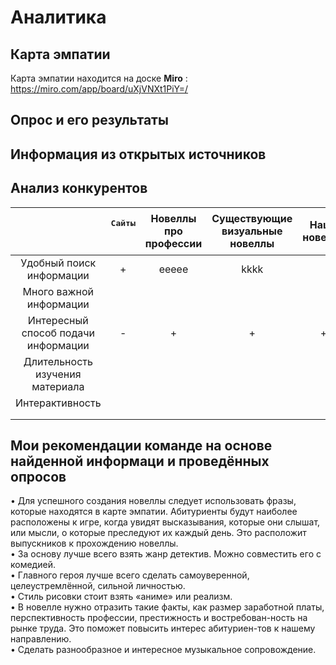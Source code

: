 
# Аналитика
## Карта эмпатии
Карта эмпатии находится на доске **Miro** : https://miro.com/app/board/uXjVNXt1PiY=/

## Опрос и его результаты


## Информация из открытых источников

## Анализ конкурентов
| |<pre>Сайты<pre>|Новеллы про<br>профессии|Существующие<br>визуальные новеллы|Наша новелла|
|:-:|:-:|:-:|:-:|:-:|
|Удобный поиск информации|+|eeeee|kkkk||
|Много важной информации|||||
|Интересный способ подачи информации|-|+|+|+|
|Длительность изучения<br>материала|||||
|Интерактивность|||||
|||||
|||||
## Мои рекомендации команде на основе найденной информаци и проведённых опросов
•	Для успешного создания новеллы следует использовать фразы, которые находятся в карте эмпатии. Абитуриенты будут наиболее расположены к игре, когда увидят высказывания, которые они слышат, или мысли, о которые преследуют их каждый день. Это расположит выпускников к прохождению новеллы.<br>
•	За основу лучше всего взять жанр детектив. Можно совместить его с комедией.<br>
•	Главного героя лучше всего сделать самоуверенной, целеустремлённой, сильной личностью. <br>
•	Стиль рисовки стоит взять «аниме» или реализм.<br> 
•	В новелле нужно отразить такие факты, как размер заработной платы, перспективность профессии, престижность и востребован-ность на рынке труда. Это поможет повысить интерес абитуриен-тов к нашему направлению.<br>
•	Сделать разнообразное и интересное музыкальное сопровождение.




